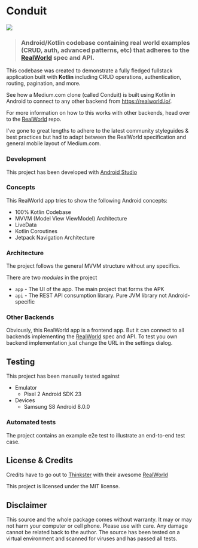 # Conduit

![](https://cloud.githubusercontent.com/assets/556934/25672246/9a20e960-2fe7-11e7-99d3-23652878a2c2.png)

> ### Android/Kotlin codebase containing real world examples (CRUD, auth, advanced patterns, etc) that adheres to the [RealWorld](https://github.com/gothinkster/realworld) spec and API.

This codebase was created to demonstrate a fully fledged fullstack application built 
with **Kotlin** including CRUD operations, authentication, routing, pagination, and more.

See how a Medium.com clone (called Conduit) is built using Kotlin in Android to connect 
to any other backend from https://realworld.io/.

For more information on how to this works with other backends, head over to 
the [RealWorld](https://github.com/gothinkster/realworld) repo.

I've gone to great lengths to adhere to the latest community styleguides & 
best practices but had to adapt between the RealWorld specification 
and general mobile layout of Medium.com.
  
### Development
This project has been developed with [Android Studio](https://developer.android.com/studio/) 

### Concepts
This RealWorld app tries to show the following Android concepts:
* 100% Kotlin Codebase
* MVVM (Model View ViewModel) Architecture
* LiveData
* Kotlin Coroutines
* Jetpack Navigation Architecture

### Architecture
The project follows the general MVVM structure without any specifics. 

There are two _modules_ in the project 

* `app` - The UI of the app. The main project that forms the APK
* `api` - The REST API consumption library. Pure JVM library not Android-specific

### Other Backends
Obviously, this RealWorld app is a frontend app. But it can connect to all backends implementing the [RealWorld](https://github.com/gothinkster/realworld) spec and API. To test you own backend implementation just change the URL in the settings dialog.

## Testing
This project has been manually tested against
* Emulator
  * Pixel 2 Android SDK 23
* Devices
  * Samsung S8 Android 8.0.0
  
### Automated tests
The project contains an example e2e test to illustrate an end-to-end test case.
  
## License & Credits
Credits have to go out to [Thinkster](https://thinkster.io/) with their awesome [RealWorld](https://github.com/gothinkster/realworld) 

This project is licensed under the MIT license.

## Disclaimer
This source and the whole package comes without warranty. It may or may not harm your computer or cell phone. Please use with care. Any damage cannot be related back to the author. The source has been tested on a virtual environment and scanned for viruses and has passed all tests.
